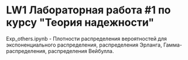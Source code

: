 # LW1 Лабораторная работа #1 по курсу "Теория надежности"
Exp_others.ipynb - Плотности распределения вероятностей для экспоненциального распределения, распределения Эрланга, Гамма-распределения, распределения Вейбулла.
